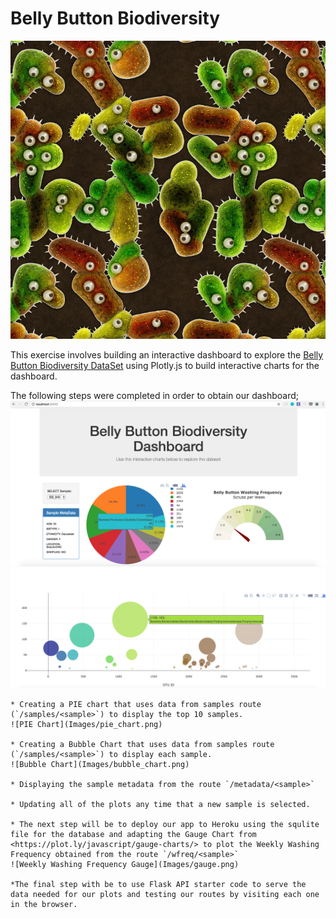 # Belly Button Biodiversity

![Bacteria by filterforge.com](Images/bacteria_by_filterforgedotcom.jpg)

This exercise involves building an interactive dashboard to explore the [Belly Button Biodiversity DataSet](http://robdunnlab.com/projects/belly-button-biodiversity/) using Plotly.js to build interactive charts for the dashboard.

The following steps were completed in order to obtain our dashboard;
    ![Dashboard Page](Images/dashboard_part1.png)
    ![Dashboard Page](Images/dashboard_part2.png)

    * Creating a PIE chart that uses data from samples route (`/samples/<sample>`) to display the top 10 samples.
    ![PIE Chart](Images/pie_chart.png)
    
    * Creating a Bubble Chart that uses data from samples route (`/samples/<sample>`) to display each sample.
    ![Bubble Chart](Images/bubble_chart.png)
    
    * Displaying the sample metadata from the route `/metadata/<sample>`
    
    * Updating all of the plots any time that a new sample is selected.

    * The next step will be to deploy our app to Heroku using the squlite file for the database and adapting the Gauge Chart from <https://plot.ly/javascript/gauge-charts/> to plot the Weekly Washing Frequency obtained from the route `/wfreq/<sample>`
    ![Weekly Washing Frequency Gauge](Images/gauge.png)
    
    *The final step with be to use Flask API starter code to serve the data needed for our plots and testing our routes by visiting each one in the browser.
